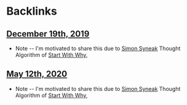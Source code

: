 
# Backlinks
## [December 19th, 2019](<December 19th, 2019.md>)
- Note -- I'm motivated to share this due to [Simon Syneak](<Simon Syneak.md>) Thought Algorithm of [Start With Why](<Start With Why.md>),

## [May 12th, 2020](<May 12th, 2020.md>)
- Note -- I'm motivated to share this due to [Simon Syneak](<Simon Syneak.md>) Thought Algorithm of [Start With Why](<Start With Why.md>),

